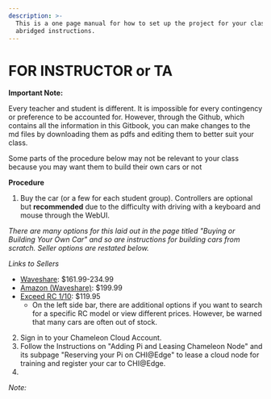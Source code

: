 ```yaml
---
description: >-
  This is a one page manual for how to set up the project for your class with
  abridged instructions.
---
```


# FOR INSTRUCTOR or TA

**Important Note:**

Every teacher and student is different. It is impossible for every contingency or preference to be accounted for. However, through the Github, which contains all the information in this Gitbook, you can make changes to the md files by downloading them as pdfs and editing them to better suit your class.&#x20;

Some parts of the procedure below may not be relevant to your class because you may want them to build their own cars or not

**Procedure**

1. Buy the car (or a few for each student group). Controllers are optional but **recommended** due to the difficulty with driving with a keyboard and mouse through the WebUI.

_There are many options for this laid out in the page titled "Buying or Building Your Own Car" and so are instructions for building cars from scratch. Seller options are restated below._&#x20;

_Links to Sellers_

* [Waveshare](https://www.waveshare.com/piracer-ai-kit.htm): $161.99-234.99
* [Amazon (Waveshare)](https://www.amazon.com/Waveshare-PiRacer-AI-Autonomous-Accessories/dp/B083XDS4N3): $199.99
* [Exceed RC 1/10](https://www.nitrorcx.com/51c803-fireyellow-24ghz.html): $119.95
  * On the left side bar, there are additional options if you want to search for a specific RC model or view different prices. However, be warned that many cars are often out of stock.&#x20;

2. Sign in to your Chameleon Cloud Account.
3. Follow the Instructions on "Adding Pi and Leasing Chameleon Node" and its subpage "Reserving your Pi on CHI@Edge" to lease a cloud node for training and register your car to CHI@Edge.
4.



_Note:_&#x20;
